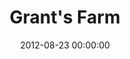 ---
layout: post
date:   2012-08-23 00:00:00
title: Grant's Farm
categories: fun
picture: /assets/fun/grantsfarm.jpg
summary: August 23, 2012</br>Former estate of President Grant and home to the Budweiser Clydesdales
---